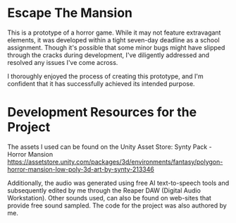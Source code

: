 # Escape The Mansion
This is a prototype of a horror game. While it may not feature extravagant elements, it was developed within a tight seven-day deadline as a school assignment.
Though it's possible that some minor bugs might have slipped through the cracks during development, I've diligently addressed and resolved any issues I've come across.

I thoroughly enjoyed the process of creating this prototype, and I'm confident that it has successfully achieved its intended purpose.

# Development Resources for the Project
The assets I used can be found on the Unity Asset Store:
Synty Pack - Horror Mansion
https://assetstore.unity.com/packages/3d/environments/fantasy/polygon-horror-mansion-low-poly-3d-art-by-synty-213346

Additionally, the audio was generated using free AI text-to-speech tools and subsequently edited by me through
the Reaper DAW (Digital Audio Workstation). Other sounds used, can also be found on web-sites that provide free sound sampled.
The code for the project was also authored by me.
